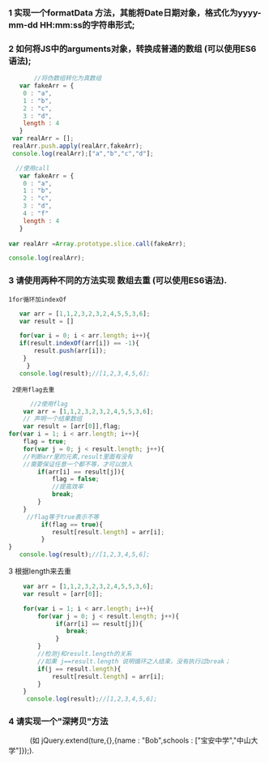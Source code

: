 ### 1 实现一个formatData 方法，其能将Date日期对象，格式化为yyyy-mm-dd HH:mm:ss的字符串形式;
### 2 如何将JS中的arguments对象，转换成普通的数组 (可以使用ES6语法);
```js
       //将伪数组转化为真数组
   var fakeArr = {
   	0 : "a",
   	1 : "b",
   	2 : "c",
   	3 : "d",
   	length : 4
   }
 var realArr = [];
 realArr.push.apply(realArr,fakeArr);
 console.log(realArr);["a","b","c","d"];

  //使用call
   var fakeArr = {
   	0 : "a",
   	1 : "b",
   	2 : "c",
   	3 : "d",
   	4 : "f"
   	length : 4
   }
 
var realArr =Array.prototype.slice.call(fakeArr);

console.log(realArr);
```


### 3 请使用两种不同的方法实现 数组去重 (可以使用ES6语法).

    1for循环加indexOf
 ```js
	var arr = [1,1,2,3,2,3,2,4,5,5,3,6];
    var result = []

    for(var i = 0; i < arr.length; i++){
	if(result.indexOf(arr[i]) == -1){
		result.push(arr[i]);
	 }
      }
    console.log(result);//[1,2,3,4,5,6];
 ```

 
     2使用flag去重
```js
      //2使用flag
	var arr = [1,1,2,3,2,3,2,4,5,5,3,6];
	// 声明一个结果数组
    var result = [arr[0]],flag;  
for(var i = 1; i < arr.length; i++){
	flag = true;
	for(var j = 0; j < result.length; j++){
	//判断arr里的元素,result里面有没有
	//需要保证任意一个都不等，才可以放入
		if(arr[i] == result[j]){
			flag = false;
			//提高效率
			break;
		}
	}
	 //flag等于true表示不等
         if(flag == true){
         	result[result.length] = arr[i];
         }
}
   console.log(result);//[1,2,3,4,5,6];
```
  3 根据length来去重
```js
	var arr = [1,1,2,3,2,3,2,4,5,5,3,6];
	var result = [arr[0]];

	for(var i = 1; i < arr.length; i++){
		for(var j = 0; j < result.length; j++){
			 if(arr[i] == result[j]){
			 	break;
			 }
		}
		//检测j和result.length的关系
		//如果 j==result.length 说明循环之人结束，没有执行过break；
		if(j == result.length){
			result[result.length] = arr[i];
		}
	}
     console.log(result);//[1,2,3,4,5,6];
```
### 4 请实现一个"深拷贝"方法
  　　　(如 jQuery.extend(ture,{},{name : "Bob",schools : ["宝安中学","中山大学"]});).
